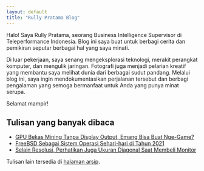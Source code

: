 ```yaml
---
layout: default
title: "Rully Pratama Blog"
---
```


Halo! Saya Rully Pratama, seorang Business Intelligence Supervisor di Teleperformance Indonesia. Blog ini saya buat untuk berbagi cerita dan pemikiran seputar berbagai hal yang saya minati.

Di luar pekerjaan, saya senang mengeksplorasi teknologi, merakit perangkat komputer, dan mengulik jaringan. Fotografi juga menjadi pelarian kreatif yang membantu saya melihat dunia dari berbagai sudut pandang. Melalui blog ini, saya ingin mendokumentasikan perjalanan tersebut dan berbagi pengalaman yang semoga bermanfaat untuk Anda yang punya minat serupa.

Selamat mampir!

## Tulisan yang banyak dibaca

- [GPU Bekas Mining Tanpa Display Output, Emang Bisa Buat Nge-Game?](/nvidia-p106-100/)
- [FreeBSD Sebagai Sistem Operasi Sehari-hari di Tahun 2021](/freebsd-sebagai-sistem-operasi-sehari-hari-di-tahun-2021/)
- [Selain Resolusi, Perhatikan Juga Ukuran Diagonal Saat Membeli Monitor](/memilih-ukuran-monitor/)

Tulisan lain tersedia di [halaman arsip](/archive.html).

<!-- Structured data for Google -->

<div itemscope="" itemtype="http://schema.org/Person">
<meta itemprop="gender" content="Male">
<meta itemprop="jobTitle" content="Business Intelligence Supervisor at Teleperformance">
<meta itemprop="email" content="hello@rullypratama.com">
<meta itemprop="url" content="https://rullypratama.com">
<meta itemprop="image" content="https://chrisdown.name/assets/images/thumbnail.png">
<meta itemprop="name" content="Rully Pratama">
</div>
